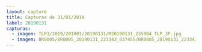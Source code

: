 ```yaml
---
layout: capture
title: Capturas de 31/01/2019
label: 20190131
capturas:
  - imagem: TLP3/2019/201901/20190131/M20190131_235904_TLP_3P.jpg
  - imagem: BR0005/BR0005_20190131_223343_837455/BR0005_20190131_223343_837455_stack_9_meteors.jpg
---
```

